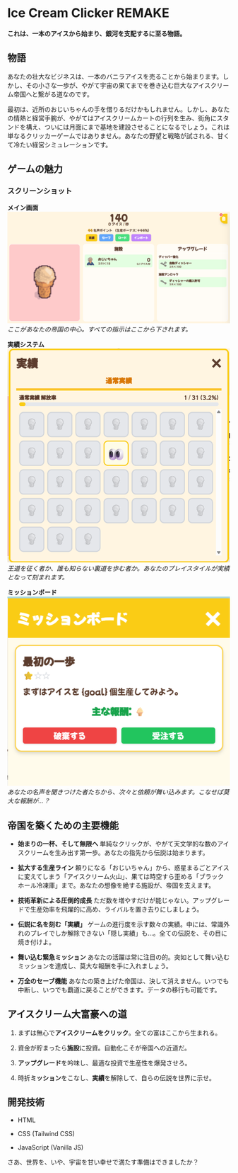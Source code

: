 # Ice Cream Clicker REMAKE

**これは、一本のアイスから始まり、銀河を支配するに至る物語。**

## 物語

あなたの壮大なビジネスは、一本のバニラアイスを売ることから始まります。しかし、その小さな一歩が、やがて宇宙の果てまでを巻き込む巨大なアイスクリーム帝国へと繋がる道なのです。

最初は、近所のおじいちゃんの手を借りるだけかもしれません。しかし、あなたの情熱と経営手腕が、やがてはアイスクリームカートの行列を生み、街角にスタンドを構え、ついには月面にまで基地を建設させることになるでしょう。これは単なるクリッカーゲームではありません。あなたの野望と戦略が試される、甘くて冷たい経営シミュレーションです。

## ゲームの魅力

### スクリーンショット

**メイン画面**
![ゲームのメイン画面](./images/screenshot/screenshot-main.png)
*ここがあなたの帝国の中心。すべての指示はここから下されます。*

**実績システム**
![ゲームの実績画面](./images/screenshot/screenshot-achievements.png)
*王道を征く者か、誰も知らない裏道を歩む者か。あなたのプレイスタイルが実績となって刻まれます。*

**ミッションボード**
![ゲームのミッションボード](./images/screenshot/screenshot-missionbord.png)
*あなたの名声を聞きつけた者たちから、次々と依頼が舞い込みます。こなせば莫大な報酬が…？*

## 帝国を築くための主要機能

* **始まりの一杯、そして無限へ**
  単純なクリックが、やがて天文学的な数のアイスクリームを生み出す第一歩。あなたの指先から伝説は始まります。

* **拡大する生産ライン**
  頼りになる「おじいちゃん」から、惑星まるごとアイスに変えてしまう「アイスクリーム火山」、果ては時空すら歪める「ブラックホール冷凍庫」まで。あなたの想像を絶する施設が、帝国を支えます。

* **技術革新による圧倒的成長**
  ただ数を増やすだけが能じゃない。アップグレードで生産効率を飛躍的に高め、ライバルを置き去りにしましょう。

* **伝説に名を刻む「実績」**
  ゲームの進行度を示す数々の実績。中には、常識外れのプレイでしか解除できない「隠し実績」も…。全ての伝説を、その目に焼き付けよ。

* **舞い込む緊急ミッション**
  あなたの活躍は常に注目の的。突如として舞い込むミッションを達成し、莫大な報酬を手に入れましょう。

* **万全のセーブ機能**
  あなたの築き上げた帝国は、決して消えません。いつでも中断し、いつでも覇道に戻ることができます。データの移行も可能です。

## アイスクリーム大富豪への道

1. まずは無心で**アイスクリームをクリック**。全ての富はここから生まれる。

2. 資金が貯まったら**施設**に投資。自動化こそが帝国への近道だ。

3. **アップグレード**を吟味し、最適な投資で生産性を爆発させろ。

4. 時折**ミッション**をこなし、**実績**を解除して、自らの伝説を世界に示せ。

## 開発技術

* HTML

* CSS (Tailwind CSS)

* JavaScript (Vanilla JS)

さあ、世界を、いや、宇宙を甘い幸せで満たす準備はできましたか？